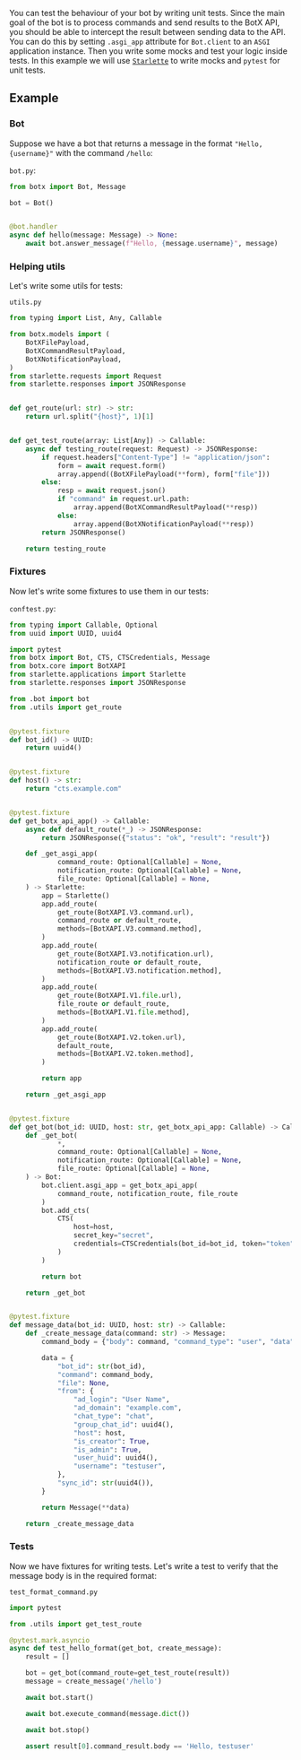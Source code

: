 You can test the behaviour of your bot by writing unit tests. Since the main goal of the bot is to process commands and send 
results to the BotX API, you should be able  to intercept the result between sending data to the API. You can do this by setting 
`.asgi_app` attribute for `Bot.client` to an `ASGI` application instance. 
Then you write some mocks and test your logic inside tests. In this example we will use [`Starlette`](https://www.starlette.io/) to write mocks and `pytest` for unit tests.

## Example

### Bot

Suppose we have a bot that returns a message in the format `"Hello, {username}"` with the command `/hello`:

`bot.py`:
```python
from botx import Bot, Message

bot = Bot()


@bot.handler
async def hello(message: Message) -> None:
    await bot.answer_message(f"Hello, {message.username}", message)
```

### Helping utils

Let's write some utils for tests:

`utils.py`

```python
from typing import List, Any, Callable

from botx.models import (
    BotXFilePayload,
    BotXCommandResultPayload,
    BotXNotificationPayload,
)
from starlette.requests import Request
from starlette.responses import JSONResponse


def get_route(url: str) -> str:
    return url.split("{host}", 1)[1]


def get_test_route(array: List[Any]) -> Callable:
    async def testing_route(request: Request) -> JSONResponse:
        if request.headers["Content-Type"] != "application/json":
            form = await request.form()
            array.append((BotXFilePayload(**form), form["file"]))
        else:
            resp = await request.json()
            if "command" in request.url.path:
                array.append(BotXCommandResultPayload(**resp))
            else:
                array.append(BotXNotificationPayload(**resp))
        return JSONResponse()

    return testing_route
```

### Fixtures

Now let's write some fixtures to use them in our tests:

`conftest.py`: 
```python
from typing import Callable, Optional
from uuid import UUID, uuid4

import pytest
from botx import Bot, CTS, CTSCredentials, Message
from botx.core import BotXAPI
from starlette.applications import Starlette
from starlette.responses import JSONResponse

from .bot import bot
from .utils import get_route


@pytest.fixture
def bot_id() -> UUID:
    return uuid4()


@pytest.fixture
def host() -> str:
    return "cts.example.com"


@pytest.fixture
def get_botx_api_app() -> Callable:
    async def default_route(*_) -> JSONResponse:
        return JSONResponse({"status": "ok", "result": "result"})

    def _get_asgi_app(
            command_route: Optional[Callable] = None,
            notification_route: Optional[Callable] = None,
            file_route: Optional[Callable] = None,
    ) -> Starlette:
        app = Starlette()
        app.add_route(
            get_route(BotXAPI.V3.command.url),
            command_route or default_route,
            methods=[BotXAPI.V3.command.method],
        )
        app.add_route(
            get_route(BotXAPI.V3.notification.url),
            notification_route or default_route,
            methods=[BotXAPI.V3.notification.method],
        )
        app.add_route(
            get_route(BotXAPI.V1.file.url),
            file_route or default_route,
            methods=[BotXAPI.V1.file.method],
        )
        app.add_route(
            get_route(BotXAPI.V2.token.url),
            default_route,
            methods=[BotXAPI.V2.token.method],
        )

        return app

    return _get_asgi_app


@pytest.fixture
def get_bot(bot_id: UUID, host: str, get_botx_api_app: Callable) -> Callable:
    def _get_bot(
            *,
            command_route: Optional[Callable] = None,
            notification_route: Optional[Callable] = None,
            file_route: Optional[Callable] = None,
    ) -> Bot:
        bot.client.asgi_app = get_botx_api_app(
            command_route, notification_route, file_route
        )
        bot.add_cts(
            CTS(
                host=host,
                secret_key="secret",
                credentials=CTSCredentials(bot_id=bot_id, token="token"),
            )
        )

        return bot

    return _get_bot


@pytest.fixture
def message_data(bot_id: UUID, host: str) -> Callable:
    def _create_message_data(command: str) -> Message:
        command_body = {"body": command, "command_type": "user", "data": {}}

        data = {
            "bot_id": str(bot_id),
            "command": command_body,
            "file": None,
            "from": {
                "ad_login": "User Name",
                "ad_domain": "example.com",
                "chat_type": "chat",
                "group_chat_id": uuid4(),
                "host": host,
                "is_creator": True,
                "is_admin": True,
                "user_huid": uuid4(),
                "username": "testuser",
            },
            "sync_id": str(uuid4()),
        }

        return Message(**data)

    return _create_message_data
```

### Tests

Now we have fixtures for writing tests. Let's write a test to verify that the message body is in the required format:

`test_format_command.py`
```python
import pytest

from .utils import get_test_route

@pytest.mark.asyncio
async def test_hello_format(get_bot, create_message):
    result = []

    bot = get_bot(command_route=get_test_route(result))
    message = create_message('/hello')

    await bot.start()

    await bot.execute_command(message.dict())

    await bot.stop()

    assert result[0].command_result.body == 'Hello, testuser'
```